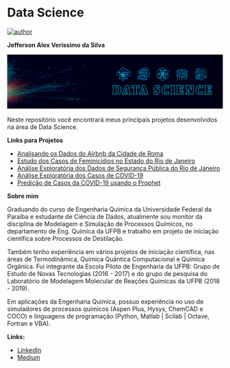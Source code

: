 # Data Science

[![author](https://img.shields.io/badge/author-Jefferson_Veríssimo-black.svg)](https://www.linkedin.com/in/jefferson-veríssimo-963094177/) 

**Jefferson Alex Veríssimo da Silva**

<p align="center">
  <img src="Background.png" >
</p>

Neste repositório você encontrará meus principais projetos desenvolvidos na área de Data Science.

**Links para Projetos**

* [Analisando os Dados do Airbnb da Cidade de Roma](https://bit.ly/37uHy9v)
* [Estudo dos Casos de Feminicídios no Estado do Rio de Janeiro](https://bit.ly/32fu5l1)
* [Análise Exploratória dos Dados de Segurança Pública do Rio de Janeiro](https://bit.ly/2J7PHH3)
* [Análise Exploratória dos Casos de COVID-19](https://bit.ly/3bFOJOK)
* [Predição de Casos da COVID-19 usando o Prophet](https://bit.ly/39CrJ1o)

**Sobre mim**

Graduando do curso de Engenharia Química da Universidade Federal da Paraíba e estudante de Ciência de Dados, atualmente sou monitor da disciplina de Modelagem e Simulação de Processos Químicos, no departamento de Eng. Química da UFPB e trabalho em projeto de iniciação científica sobre Processos de Destilação.

Também tenho experiência em vários projetos de iniciação científica, nas áreas de Termodinâmica, Química Quântica Computacional e Química Orgânica. Fui integrante da Escola Piloto de Engenharia da UFPB: Grupo de Estudo de Novas Tecnologias (2016 - 2017) e do grupo de pesquisa do Laboratório de Modelagem Molecular de Reações Químicas da UFPB (2018 - 2019).

Em aplicações da Engenharia Química, possuo experiência no uso de simuladores de processos químicos (Aspen Plus, Hysys, ChemCAD e COCO) e linguagens de programação (Python, Matlab | Scilab | Octave, Fortran e VBA).


**Links:**
* [LinkedIn](https://www.linkedin.com/in/jefferson-veríssimo-963094177/)
* [Medium](https://medium.com/@jeffersonverissimo_)

